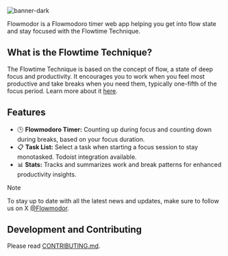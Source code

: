 ![banner-dark](https://github.com/flowmodor/flowmodor/assets/74842863/93f7892e-2e94-4239-809b-1d76a2666c5e)

Flowmodor is a Flowmodoro timer web app helping you get into flow state and stay focused with the Flowtime Technique.

## What is the Flowtime Technique?

The Flowtime Technique is based on the concept of flow, a state of deep focus and productivity. It encourages you to work when you feel most productive and take breaks when you need them, typically one-fifth of the focus period. Learn more about it [here](https://flowmodor.com/blog/flowtime-technique-the-best-pomodoro-alternative-for-time-management).

## Features

- 🕒 **Flowmodoro Timer:** Counting up during focus and counting down during breaks, based on your focus duration.
- 📋 **Task List:** Select a task when starting a focus session to stay monotasked. Todoist integration available.
- 📊 **Stats:** Tracks and summarizes work and break patterns for enhanced productivity insights.

> [!NOTE]
> To stay up to date with all the latest news and updates, make sure to follow us on X [@Flowmodor](https://twitter.com/flowmodor).

## Development and Contributing

Please read [CONTRIBUTING.md](https://github.com/flowmodor/flowmodor/blob/main/CONTRIBUTING.md).
